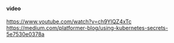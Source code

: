 #### video
https://www.youtube.com/watch?v=ch9YlQZ4xTc \
https://medium.com/platformer-blog/using-kubernetes-secrets-5e7530e0378a
